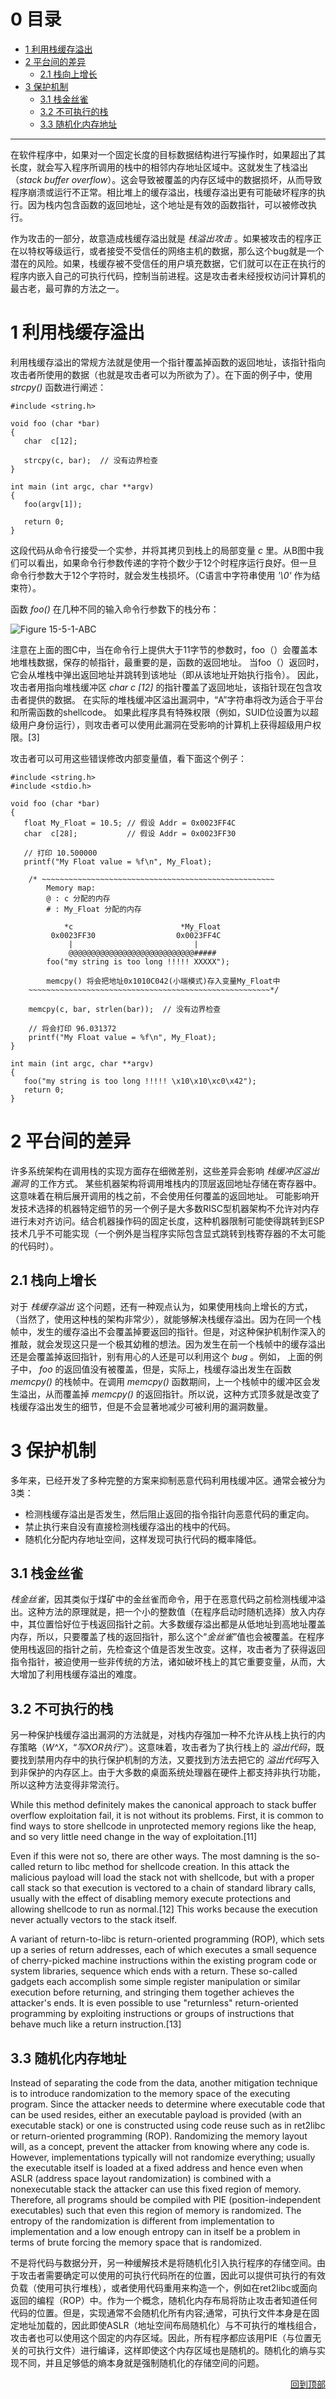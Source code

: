 <h1 id="0">0 目录</h1>

* [1 利用栈缓存溢出](#1)
* [2 平台间的差异](#2)
    - [2.1 栈向上增长](#2.1)
* [3 保护机制](#3)
    - [3.1 栈金丝雀](#3.1)
    - [3.2 不可执行的栈](#3.2)
    - [3.3 随机化内存地址](#3.3)

---

在软件程序中，如果对一个固定长度的目标数据结构进行写操作时，如果超出了其长度，就会写入程序所调用的栈中的相邻内存地址区域中。这就发生了栈溢出（*stack buffer overflow*）。这会导致被覆盖的内存区域中的数据损坏，从而导致程序崩溃或运行不正常。相比堆上的缓存溢出，栈缓存溢出更有可能破坏程序的执行。因为栈内包含函数的返回地址，这个地址是有效的函数指针，可以被修改执行。

作为攻击的一部分，故意造成栈缓存溢出就是 *栈溢出攻击* 。如果被攻击的程序正在以特权等级运行，或者接受不受信任的网络主机的数据，那么这个bug就是一个潜在的风险。如果，栈缓存被不受信任的用户填充数据，它们就可以在正在执行的程序内嵌入自己的可执行代码，控制当前进程。这是攻击者未经授权访问计算机的最古老，最可靠的方法之一。

<h1 id="1">1 利用栈缓存溢出</h1>

利用栈缓存溢出的常规方法就是使用一个指针覆盖掉函数的返回地址，该指针指向攻击者所使用的数据（也就是攻击者可以为所欲为了）。在下面的例子中，使用 *strcpy()* 函数进行阐述：

    #include <string.h>

    void foo (char *bar)
    {
       char  c[12];

       strcpy(c, bar);  // 没有边界检查
    }

    int main (int argc, char **argv)
    {
       foo(argv[1]);

       return 0;
    }

这段代码从命令行接受一个实参，并将其拷贝到栈上的局部变量 *c* 里。从B图中我们可以看出，如果命令行参数传递的字符个数少于12个时程序运行良好。但一旦命令行参数大于12个字符时，就会发生栈损坏。（C语言中字符串使用 *'\0'* 作为结束符）。

函数 *foo()* 在几种不同的输入命令行参数下的栈分布：

![Figure 15-5-1-ABC](https://raw.githubusercontent.com/tupelo-shen/my_test/master/doc/linux/qemu/Linux_device_drivers_3_images/15-5-1-ABC.PNG)

注意在上面的图C中，当在命令行上提供大于11字节的参数时，foo（）会覆盖本地堆栈数据，保存的帧指针，最重要的是，函数的返回地址。 当foo（）返回时，它会从堆栈中弹出返回地址并跳转到该地址（即从该地址开始执行指令）。 因此，攻击者用指向堆栈缓冲区 *char c [12]* 的指针覆盖了返回地址，该指针现在包含攻击者提供的数据。 在实际的堆栈缓冲区溢出漏洞中，“A”字符串将改为适合于平台和所需函数的shellcode。 如果此程序具有特殊权限（例如，SUID位设置为以超级用户身份运行），则攻击者可以使用此漏洞在受影响的计算机上获得超级用户权限。[3]

攻击者可以可用这些错误修改内部变量值，看下面这个例子：

    #include <string.h>
    #include <stdio.h>

    void foo (char *bar)
    {
       float My_Float = 10.5; // 假设 Addr = 0x0023FF4C
       char  c[28];           // 假设 Addr = 0x0023FF30

       // 打印 10.500000
       printf("My Float value = %f\n", My_Float);

        /* ~~~~~~~~~~~~~~~~~~~~~~~~~~~~~~~~~~~~~~~~~~~~~~~~~~~~
            Memory map:
            @ : c 分配的内存
            # : My_Float 分配的内存

                *c                        *My_Float
             0x0023FF30                  0x0023FF4C
                 |                           |
                 @@@@@@@@@@@@@@@@@@@@@@@@@@@@#####
            foo("my string is too long !!!!! XXXXX");

            memcpy() 将会把地址0x1010C042(小端模式)存入变量My_Float中
        ~~~~~~~~~~~~~~~~~~~~~~~~~~~~~~~~~~~~~~~~~~~~~~~~~~~~~~*/

        memcpy(c, bar, strlen(bar));  // 没有边界检查

        // 将会打印 96.031372
        printf("My Float value = %f\n", My_Float);
    }

    int main (int argc, char **argv)
    {
       foo("my string is too long !!!!! \x10\x10\xc0\x42");
       return 0;
    }

<h1 id="2">2 平台间的差异</h1>

许多系统架构在调用栈的实现方面存在细微差别，这些差异会影响 *栈缓冲区溢出漏洞* 的工作方式。 某些机器架构将调用堆栈内的顶层返回地址存储在寄存器中。这意味着在稍后展开调用的栈之前，不会使用任何覆盖的返回地址。 可能影响开发技术选择的机器特定细节的另一个例子是大多数RISC型机器架构不允许对内存进行未对齐访问。结合机器操作码的固定长度，这种机器限制可能使得跳转到ESP技术几乎不可能实现（一个例外是当程序实际包含显式跳转到栈寄存器的不太可能的代码时）。

<h2 id="2.1">2.1 栈向上增长</h2>

对于 *栈缓存溢出* 这个问题，还有一种观点认为，如果使用栈向上增长的方式，（当然了，使用这种栈的架构非常少），就能够解决栈缓存溢出。因为在同一个栈帧中，发生的缓存溢出不会覆盖掉要返回的指针。但是，对这种保护机制作深入的推敲，就会发现这只是一个极其幼稚的想法。因为发生在前一个栈帧中的缓存溢出还是会覆盖掉返回指针，别有用心的人还是可以利用这个 *bug* 。例如， 上面的例子中， *foo* 的返回值没有被覆盖，但是，实际上，栈缓存溢出发生在函数 *memcpy()* 的栈帧中。在调用 *memcpy()* 函数期间，上一个栈帧中的缓冲区会发生溢出，从而覆盖掉 *memcpy()* 的返回指针。所以说，这种方式顶多就是改变了栈缓存溢出发生的细节，但是不会显著地减少可被利用的漏洞数量。 

<h1 id="3">3 保护机制</h1>

多年来，已经开发了多种完整的方案来抑制恶意代码利用栈缓冲区。通常会被分为3类：

* 检测栈缓存溢出是否发生，然后阻止返回的指令指针向恶意代码的重定向。
* 禁止执行来自没有直接检测栈缓存溢出的栈中的代码。
* 随机化分配内存地址空间，这样发现可执行代码的概率降低。


<h2 id="3.1">3.1 栈金丝雀</h2>

*栈金丝雀*，因其类似于煤矿中的金丝雀而命令，用于在恶意代码之前检测栈缓冲溢出。这种方法的原理就是，把一个小的整数值（在程序启动时随机选择）放入内存中，其位置恰好位于栈返回指针之前。大多数缓存溢出都是从低地址到高地址覆盖内存，所以，只要覆盖了栈的返回指针，那么这个“*金丝雀*”值也会被覆盖。在程序使用栈返回的指针之前，先检查这个值是否发生改变。这样，攻击者为了获得返回指令指针，被迫使用一些非传统的方法，诸如破坏栈上的其它重要变量，从而，大大增加了利用栈缓存溢出的难度。

<h2 id="3.2">3.2 不可执行的栈</h2>

另一种保护栈缓存溢出漏洞的方法就是，对栈内存强加一种不允许从栈上执行的内存策略（*W^X*，“*写XOR执行*”）。这意味着，攻击者为了执行栈上的 *溢出代码*，既要找到禁用内存中的执行保护机制的方法，又要找到方法去把它的 *溢出代码*写入到非保护的内存区上。由于大多数的桌面系统处理器在硬件上都支持非执行功能，所以这种方法变得非常流行。

While this method definitely makes the canonical approach to stack buffer overflow exploitation fail, it is not without its problems. First, it is common to find ways to store shellcode in unprotected memory regions like the heap, and so very little need change in the way of exploitation.[11]

Even if this were not so, there are other ways. The most damning is the so-called return to libc method for shellcode creation. In this attack the malicious payload will load the stack not with shellcode, but with a proper call stack so that execution is vectored to a chain of standard library calls, usually with the effect of disabling memory execute protections and allowing shellcode to run as normal.[12] This works because the execution never actually vectors to the stack itself.

A variant of return-to-libc is return-oriented programming (ROP), which sets up a series of return addresses, each of which executes a small sequence of cherry-picked machine instructions within the existing program code or system libraries, sequence which ends with a return. These so-called gadgets each accomplish some simple register manipulation or similar execution before returning, and stringing them together achieves the attacker's ends. It is even possible to use "returnless" return-oriented programming by exploiting instructions or groups of instructions that behave much like a return instruction.[13]


<h2 id="3.3">3.3 随机化内存地址</h2>

Instead of separating the code from the data, another mitigation technique is to introduce randomization to the memory space of the executing program. Since the attacker needs to determine where executable code that can be used resides, either an executable payload is provided (with an executable stack) or one is constructed using code reuse such as in ret2libc or return-oriented programming (ROP). Randomizing the memory layout will, as a concept, prevent the attacker from knowing where any code is. However, implementations typically will not randomize everything; usually the executable itself is loaded at a fixed address and hence even when ASLR (address space layout randomization) is combined with a nonexecutable stack the attacker can use this fixed region of memory. Therefore, all programs should be compiled with PIE (position-independent executables) such that even this region of memory is randomized. The entropy of the randomization is different from implementation to implementation and a low enough entropy can in itself be a problem in terms of brute forcing the memory space that is randomized.

不是将代码与数据分开，另一种缓解技术是将随机化引入执行程序的存储空间。由于攻击者需要确定可以使用的可执行代码所在的位置，因此可以提供可执行的有效负载（使用可执行堆栈），或者使用代码重用来构造一个，例如在ret2libc或面向返回的编程（ROP）中。作为一个概念，随机化内存布局将防止攻击者知道任何代码的位置。但是，实现通常不会随机化所有内容;通常，可执行文件本身是在固定地址加载的，因此即使ASLR（地址空间布局随机化）与不可执行的堆栈组合，攻击者也可以使用这个固定的内存区域。因此，所有程序都应该用PIE（与位置无关的可执行文件）进行编译，这样即使这个内存区域也是随机的。随机化的熵与实现不同，并且足够低的熵本身就是强制随机化的存储空间的问题。

<div style="text-align: right"><a href="#0">回到顶部</a><a name="_label0"></a></div>